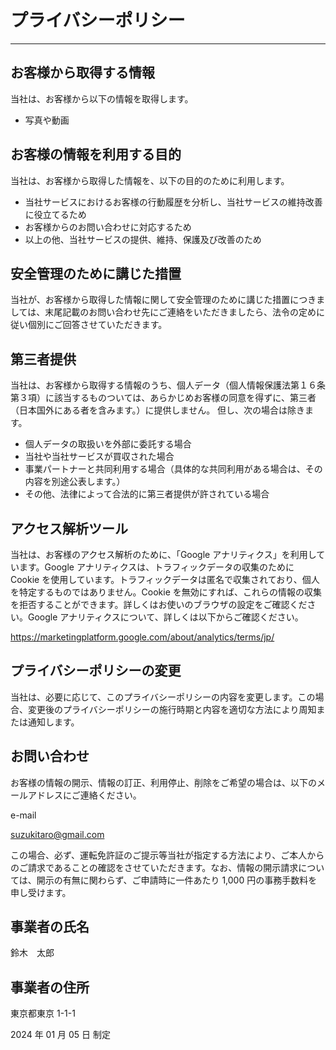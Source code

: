 # プライバシーポリシー

---

## お客様から取得する情報

当社は、お客様から以下の情報を取得します。

- 写真や動画

## お客様の情報を利用する目的

当社は、お客様から取得した情報を、以下の目的のために利用します。

- 当社サービスにおけるお客様の行動履歴を分析し、当社サービスの維持改善に役立てるため
- お客様からのお問い合わせに対応するため
- 以上の他、当社サービスの提供、維持、保護及び改善のため

## 安全管理のために講じた措置

当社が、お客様から取得した情報に関して安全管理のために講じた措置につきましては、末尾記載のお問い合わせ先にご連絡をいただきましたら、法令の定めに従い個別にご回答させていただきます。

## 第三者提供

当社は、お客様から取得する情報のうち、個人データ（個人情報保護法第１６条第３項）に該当するものついては、あらかじめお客様の同意を得ずに、第三者（日本国外にある者を含みます。）に提供しません。
但し、次の場合は除きます。

- 個人データの取扱いを外部に委託する場合
- 当社や当社サービスが買収された場合
- 事業パートナーと共同利用する場合（具体的な共同利用がある場合は、その内容を別途公表します。）
- その他、法律によって合法的に第三者提供が許されている場合

## アクセス解析ツール

当社は、お客様のアクセス解析のために、「Google アナリティクス」を利用しています。Google アナリティクスは、トラフィックデータの収集のために Cookie を使用しています。トラフィックデータは匿名で収集されており、個人を特定するものではありません。Cookie を無効にすれば、これらの情報の収集を拒否することができます。詳しくはお使いのブラウザの設定をご確認ください。Google アナリティクスについて、詳しくは以下からご確認ください。

https://marketingplatform.google.com/about/analytics/terms/jp/

## プライバシーポリシーの変更

当社は、必要に応じて、このプライバシーポリシーの内容を変更します。この場合、変更後のプライバシーポリシーの施行時期と内容を適切な方法により周知または通知します。

## お問い合わせ

お客様の情報の開示、情報の訂正、利用停止、削除をご希望の場合は、以下のメールアドレスにご連絡ください。

e-mail

suzukitaro@gmail.com

この場合、必ず、運転免許証のご提示等当社が指定する方法により、ご本人からのご請求であることの確認をさせていただきます。なお、情報の開示請求については、開示の有無に関わらず、ご申請時に一件あたり 1,000 円の事務手数料を申し受けます。

## 事業者の氏名

鈴木　太郎

## 事業者の住所

東京都東京 1-1-1

2024 年 01 月 05 日 制定
